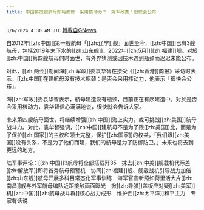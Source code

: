 ```yaml
---
title: 中国第四艘航母即将面世　采用核动力？　海军政委：很快会公布
---
```

`3/6/2024 4:30 AM UTC` [轉載自GNews](https://gnews.org/articles/2369330)

自2012年[[zh:中国]]第一艘航母「[[zh:辽宁]]舰」面世至今，[[zh:中国]]已有3艘航母，包括2019年末下水的[[zh:山东舰]]、2022年[[zh:5月]][[zh:福建]]舰。对於[[zh:中国]]第四艘航母何时面世，有外界猜测或因技术遇到瓶颈而迟迟未能公布。

对此，[[zh:两会]]期间海[[zh:军政]]委袁华智在接受《[[zh:香港]]商报》采访时表示，[[zh:中国]]在建航母没有技术瓶颈；是否会采用核动力，他表示「很快会公布」。

海[[zh:军政]]委袁华智表示，航母建造没有瓶颈，目前正在有序建造中。对於是否会采用核动力，袁华智信心满满地说，很快就会告诉大家。

未来第四艘航母面世，将继续增强[[zh:中国]]海上实力，或可挑战[[zh:美国]]航母战斗力。对此，袁华智强调，[[zh:中国]]建航母不是为了跟[[zh:美国]]比，而是为了保护[[zh:国家]]的主权和领土完整，保护[[zh:国家]]的权益，「我们跟[[zh:美国]]没有关系，不是为了他们而建，我们的航母是为了防御防卫。」未来也将去到更远的地方。

陆军事评论：[[zh:中国]]3航母将全部搭载歼35　抹去[[zh:中美]]舰载机代际差[[zh:解放军]]即将首秀航母预警机　协同[[zh:福建]]舰、舰载战机引导战力加倍[[zh:山东舰]]航母开展多科目常态化军事训练　海军官宣新照如荷里活大片[[zh:南昌]]舰与外军航母编队近距接触画面曝光　掀[[zh:导弹]]盖板应对疑[[zh:美军]]机[[zh:中国]][[zh:航母战斗群]]核心战力成形　维护西[[zh:太平洋]]和平主力︱专家有话说
